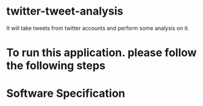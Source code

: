 # twitter-tweet-analysis
It will take tweets from twitter accounts and perform some analysis on it.

# To run this application. please follow the following steps

# Software Specification

